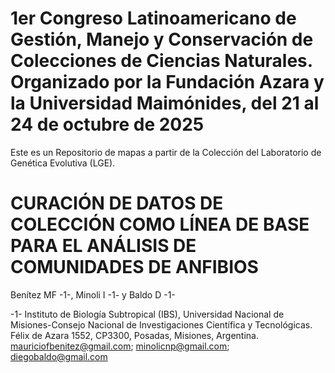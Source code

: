 # 1er Congreso Latinoamericano de Gestión, Manejo y Conservación de Colecciones de Ciencias Naturales. Organizado por la Fundación Azara y la Universidad Maimónides, del 21 al 24 de octubre de 2025

Este es un Repositorio de mapas a partir de la Colección del Laboratorio de Genética Evolutiva (LGE).

# CURACIÓN DE DATOS DE COLECCIÓN COMO LÍNEA DE BASE PARA EL ANÁLISIS DE COMUNIDADES DE ANFIBIOS

Benítez MF -1-, Minoli I -1- y Baldo D -1-

-1- Instituto de Biología Subtropical (IBS), Universidad Nacional de Misiones-Consejo Nacional de Investigaciones Científica y Tecnológicas. Félix de Azara 1552, CP3300, Posadas, Misiones, Argentina. mauriciofbenitez@gmail.com; minolicnp@gmail.com; diegobaldo@gmail.com
